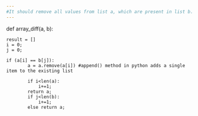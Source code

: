 ```yaml
---
#It should remove all values from list a, which are present in list b.
---
```


def array_diff(a, b):
    
    result = []
    i = 0;
    j = 0;
    
    if (a[i] == b[j]):
            a = a.remove(a[i]) #append() method in python adds a single item to the existing list
            
            if i<len(a):
                i+=1;
            return a;
            if j<len(b):
                i+=1;
            else return a;


